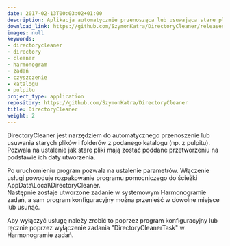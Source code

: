 ```yaml
---
date: 2017-02-13T00:03:02+01:00
description: Aplikacja automatycznie przenosząca lub usuwająca stare pliki z katalogu
download_link: https://github.com/SzymonKatra/DirectoryCleaner/releases/latest
images: null
keywords:
- directorycleaner
- directory
- cleaner
- harmonogram
- zadań
- czyszczenie
- katalogu
- pulpitu
project_type: application
repository: https://github.com/SzymonKatra/DirectoryCleaner
title: DirectoryCleaner
weight: 2
---
```


DirectoryCleaner jest narzędziem do automatycznego przenoszenie lub usuwania starych plików i folderów z podanego katalogu (np. z pulpitu).  
Pozwala na ustalenie jak stare pliki mają zostać poddane przetworzeniu na podstawie ich daty utworzenia.

Po uruchomieniu program pozwala na ustalenie parametrów. Włączenie usługi powoduje rozpakowanie programu pomocniczego do ścieżki AppData\Local\DirectoryCleaner.  
Następnie zostaje utworzone zadanie w systemowym Harmonogramie zadań, a sam program konfiguracyjny można przenieść w dowolne miejsce lub usunąć.

Aby wyłączyć usługę należy zrobić to poprzez program konfiguracyjny lub ręcznie poprzez wyłączenie zadania "DirectoryCleanerTask" w Harmonogramie zadań.  